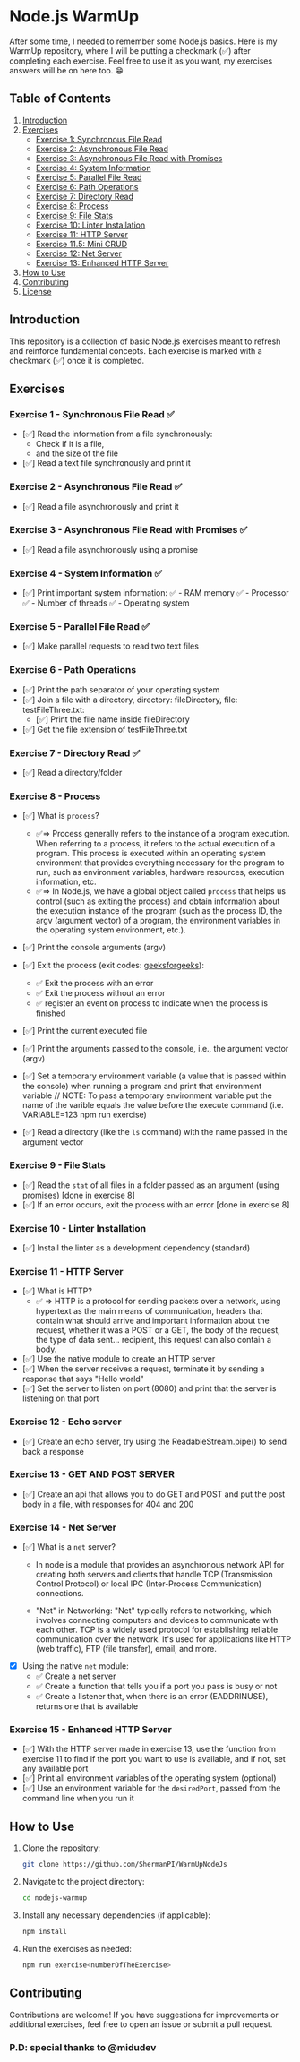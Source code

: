 # Node.js WarmUp

After some time, I needed to remember some Node.js basics. Here is my WarmUp repository, where I will be putting a checkmark (✅) after completing each exercise. Feel free to use it as you want, my exercises answers will be on here too. 😁

## Table of Contents

1. [Introduction](#introduction)
2. [Exercises](#exercises)
    - [Exercise 1: Synchronous File Read](#exercise-1---synchronous-file-read)
    - [Exercise 2: Asynchronous File Read](#exercise-2---asynchronous-file-read)
    - [Exercise 3: Asynchronous File Read with Promises](#exercise-3---asynchronous-file-read-with-promises)
    - [Exercise 4: System Information](#exercise-4---system-information)
    - [Exercise 5: Parallel File Read](#exercise-5---parallel-file-read)
    - [Exercise 6: Path Operations](#exercise-6---path-operations)
    - [Exercise 7: Directory Read](#exercise-7---directory-read)
    - [Exercise 8: Process](#exercise-8---process)
    - [Exercise 9: File Stats](#exercise-9---file-stats)
    - [Exercise 10: Linter Installation](#exercise-10---linter-installation)
    - [Exercise 11: HTTP Server](#exercise-11---http-server)
    - [Exercise 11.5: Mini CRUD](#exercise-115---mini-crud)
    - [Exercise 12: Net Server](#exercise-12---net-server)
    - [Exercise 13: Enhanced HTTP Server](#exercise-13---enhanced-http-server)
3. [How to Use](#how-to-use)
4. [Contributing](#contributing)
5. [License](#license)

## Introduction

This repository is a collection of basic Node.js exercises meant to refresh and reinforce fundamental concepts. Each exercise is marked with a checkmark (✅) once it is completed.

## Exercises

### Exercise 1 - Synchronous File Read ✅
- [✅] Read the information from a file synchronously:
    - Check if it is a file,
    - and the size of the file
- [✅] Read a text file synchronously and print it

### Exercise 2 - Asynchronous File Read ✅
- [✅] Read a file asynchronously and print it

### Exercise 3 - Asynchronous File Read with Promises ✅
- [✅] Read a file asynchronously using a promise

### Exercise 4 - System Information ✅
- [✅] Print important system information:
    ✅ - RAM memory 
    ✅ - Processor 
    ✅ - Number of threads
    ✅ - Operating system

### Exercise 5 - Parallel File Read ✅
- [✅] Make parallel requests to read two text files

### Exercise 6 - Path Operations
- [✅] Print the path separator of your operating system
- [✅] Join a file with a directory, directory: fileDirectory, file: testFileThree.txt:
    - [✅] Print the file name inside fileDirectory 
- [✅] Get the file extension of testFileThree.txt

### Exercise 7 - Directory Read ✅
- [✅] Read a directory/folder

### Exercise 8 - Process
- [✅] What is `process`?
    - ✅=> Process generally refers to the instance of a program execution. When referring to a process, it refers to the actual execution of a program. This process is executed within an operating system environment that provides everything necessary for the program to run, such as environment variables, hardware resources, execution information, etc.
    - ✅=> In Node.js, we have a global object called `process` that helps us control (such as exiting the process) and obtain information about the execution instance of the program (such as the process ID, the argv (argument vector) of a program, the environment variables in the operating system environment, etc.).

- [✅] Print the console arguments (argv)
- [✅] Exit the process (exit codes: [geeksforgeeks](https://www.geeksforgeeks.org/node-js-exit-codes/)):
    - ✅ Exit the process with an error
    - ✅ Exit the process without an error
    - ✅ register an event on process to indicate when the process is finished
- [✅] Print the current executed file
- [✅] Print the arguments passed to the console, i.e., the argument vector (argv)
- [✅] Set a temporary environment variable (a value that is passed within the console) when running a program and print that environment variable
// NOTE: To pass a temporary environment variable put the name of the varible equals the value before the execute command (i.e. VARIABLE=123 npm run exercise)
- [✅] Read a directory (like the `ls` command) with the name passed in the argument vector

<!-- Some documentation about event emitters https://nodejs.org/en/learn/asynchronous-work/the-nodejs-event-emitter -->

### Exercise 9 - File Stats
- [✅] Read the `stat` of all files in a folder passed as an argument (using promises) [done in exercise 8]
- [✅] If an error occurs, exit the process with an error [done in exercise 8]

### Exercise 10 - Linter Installation
- [✅] Install the linter as a development dependency (standard)

### Exercise 11 - HTTP Server
- [✅] What is HTTP?
    - ✅ => HTTP is a protocol for sending packets over a network, using hypertext as the main means of communication, headers that contain what should arrive and important information about the request, whether it was a POST or a GET, the body of the request, the type of data sent... recipient, this request can also contain a body.
- [✅] Use the native module to create an HTTP server
- [✅] When the server receives a request, terminate it by sending a response that says "Hello world"
- [✅] Set the server to listen on port (8080) and print that the server is listening on that port

<!-- ✅ Good documentation here of http module!: https://nodejs.org/en/learn/modules/anatomy-of-an-http-transaction -->
<!-- https://chatgpt.com/share/e35a2437-4f6a-417c-85ab-7a3dcb02160f -->

### Exercise 12 - Echo server
- [✅] Create an echo server, try using the ReadableStream.pipe() to send back a response

<!-- note: an echo server is an application that allows a client and a server to connect so a client can send a message to the server and the server can receive the message and send, or echo, it back to the client. -->

### Exercise 13 - GET AND POST SERVER
- [✅] Create an api that allows you to do GET and POST and put the post body in a file, with responses for 404 and 200

### Exercise 14 - Net Server
- [✅] What is a `net` server?
    - In node is a module that provides an asynchronous network API for creating both servers and clients that handle TCP (Transmission Control Protocol) or local IPC (Inter-Process Communication) connections.

    - "Net" in Networking: "Net" typically refers to networking, which involves connecting computers and devices to communicate with each other. TCP is a widely used protocol for establishing reliable communication over the network. It's used for applications like HTTP (web traffic), FTP (file transfer), email, and more.

- [x] Using the native `net` module:
    - ✅ Create a net server
    - ✅ Create a function that tells you if a port you pass is busy or not
    - ✅ Create a listener that, when there is an error (EADDRINUSE), returns one that is available

### Exercise 15 - Enhanced HTTP Server
- [✅] With the HTTP server made in exercise 13, use the function from exercise 11 to find if the port you want to use is available, and if not, set any available port
- [✅] Print all environment variables of the operating system (optional)
- [✅] Use an environment variable for the `desiredPort`, passed from the command line when you run it

## How to Use

1. Clone the repository:
    ```bash
    git clone https://github.com/ShermanPI/WarmUpNodeJs
    ```
2. Navigate to the project directory:
    ```bash
    cd nodejs-warmup
    ```
3. Install any necessary dependencies (if applicable):
    ```bash
    npm install
    ```
4. Run the exercises as needed:
    ```bash
    npm run exercise<numberOfTheExercise>
    ```

## Contributing

Contributions are welcome! If you have suggestions for improvements or additional exercises, feel free to open an issue or submit a pull request.

### P.D: special thanks to @midudev
